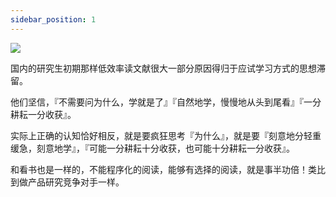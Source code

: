 ```yaml
---
sidebar_position: 1
---
```


![](https://img.arctee.cn/one/202206081521328.jpg)

国内的研究生初期那样低效率读文献很大一部分原因得归于应试学习方式的思想滞留。

他们坚信，『不需要问为什么，学就是了』『自然地学，慢慢地从头到尾看』『一分耕耘一分收获』。

实际上正确的认知恰好相反，就是要疯狂思考『为什么』，就是要『刻意地分轻重缓急，刻意地学』，『可能一分耕耘十分收获，也可能十分耕耘一分收获』。

和看书也是一样的，不能程序化的阅读，能够有选择的阅读，就是事半功倍！类比到做产品研究竞争对手一样。